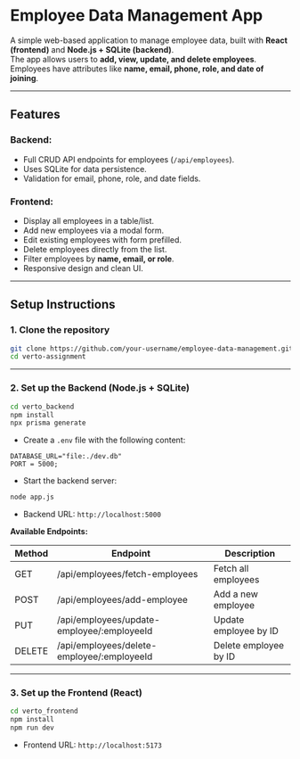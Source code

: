 
# Employee Data Management App

A simple web-based application to manage employee data, built with **React (frontend)** and **Node.js + SQLite (backend)**.  
The app allows users to **add, view, update, and delete employees**. Employees have attributes like **name, email, phone, role, and date of joining**.

---

## **Features**

### Backend:
- Full CRUD API endpoints for employees (`/api/employees`).
- Uses SQLite for data persistence.
- Validation for email, phone, role, and date fields.

### Frontend:
- Display all employees in a table/list.
- Add new employees via a modal form.
- Edit existing employees with form prefilled.
- Delete employees directly from the list.
- Filter employees by **name, email, or role**.
- Responsive design and clean UI.

---

## **Setup Instructions**

### 1. Clone the repository
```bash
git clone https://github.com/your-username/employee-data-management.git
cd verto-assignment
````

---

### 2. Set up the Backend (Node.js + SQLite)

```bash
cd verto_backend
npm install
npx prisma generate
```

* Create a `.env` file with the following content:

```
DATABASE_URL="file:./dev.db"
PORT = 5000;
```

* Start the backend server:

```bash
node app.js
```

* Backend URL: `http://localhost:5000`

**Available Endpoints:**

| Method | Endpoint                                   | Description           |
| ------ | ------------------------------------------ | --------------------- |
| GET    | /api/employees/fetch-employees             | Fetch all employees   |
| POST   | /api/employees/add-employee                | Add a new employee    |
| PUT    | /api/employees/update-employee/:employeeId | Update employee by ID |
| DELETE | /api/employees/delete-employee/:employeeId | Delete employee by ID |

---

### 3. Set up the Frontend (React)

```bash
cd verto_frontend
npm install
npm run dev
```

* Frontend URL: `http://localhost:5173` 


